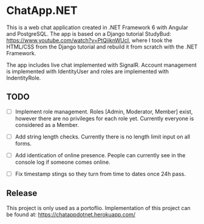 # ChatApp.NET
This is a web chat application created in .NET Framework 6 with Angular and PostgreSQL. The app is based on a Django tutorial StudyBud:
https://www.youtube.com/watch?v=PtQiiknWUcI, where I took the HTML/CSS from the Django tutorial and rebuild it from scratch with the .NET Framework. 




The app includes live chat implemented with SignalR.
Account management is implemented with IdentityUser and roles are implemented with IndentityRole.

## TODO
- [ ] Implement role management. Roles [Admin, Moderator, Member] exist, however there are no privileges for each role yet. Currently everyone is considered as a Member.
- [ ] Add string length checks. Currently there is no length limit input on all forms.
- [ ] Add identication of online presence. People can currently see in the console log if someone comes online.
- [ ] Fix timestamp stings so they turn from time to dates once 24h pass.


## Release
This project is only used as a portoflio.
Implementation of this project can be found at: 
https://chatappdotnet.herokuapp.com/
